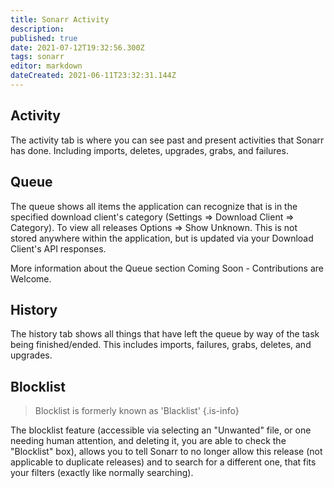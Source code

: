 ```yaml
---
title: Sonarr Activity
description: 
published: true
date: 2021-07-12T19:32:56.300Z
tags: sonarr
editor: markdown
dateCreated: 2021-06-11T23:32:31.144Z
---
```


## Activity

The activity tab is where you can see past and present activities that Sonarr has done.  Including imports, deletes, upgrades, grabs, and failures.

## Queue

The queue shows all items the application can recognize that is in the specified download client's category (Settings => Download Client => Category). To view all releases Options => Show Unknown. This is not stored anywhere within the application, but is updated via your Download Client's API responses.

More information about the Queue section Coming Soon - Contributions are Welcome.

## History

The history tab shows all things that have left the queue by way of the task being finished/ended.  This includes imports, failures, grabs, deletes, and upgrades.

## Blocklist

> Blocklist is formerly known as 'Blacklist' {.is-info}

The blocklist feature (accessible via selecting an "Unwanted" file, or one needing human attention, and deleting it, you are able to check the "Blocklist" box), allows you to tell Sonarr to no longer allow this release (not applicable to duplicate releases) and to search for a different one, that fits your filters (exactly like normally searching).
